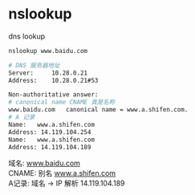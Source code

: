 # nslookup

dns lookup

```bash
nslookup www.baidu.com

# DNS 服务器地址
Server:		10.28.0.21
Address:	10.28.0.21#53

Non-authoritative answer:
# canonical name CNAME 真是名称
www.baidu.com	canonical name = www.a.shifen.com.
# A 记录
Name:	www.a.shifen.com
Address: 14.119.104.254
Name:	www.a.shifen.com
Address: 14.119.104.189
```

域名: www.baidu.com  
CNAME: 别名 www.a.shifen.com  
A记录: 域名 -> IP 解析 14.119.104.189 